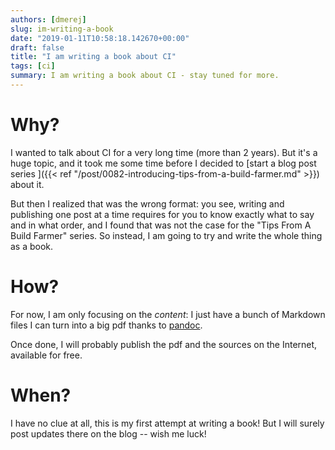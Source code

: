 ```yaml
---
authors: [dmerej]
slug: im-writing-a-book
date: "2019-01-11T10:58:18.142670+00:00"
draft: false
title: "I am writing a book about CI"
tags: [ci]
summary: I am writing a book about CI - stay tuned for more.
---
```


# Why?

I wanted to talk about CI for a very long time (more than 2 years). But it's a huge topic, and it took me some time before I decided to [start a blog post series ]({{< ref "/post/0082-introducing-tips-from-a-build-farmer.md" >}}) about it.

But then I realized that was the wrong format: you see, writing and publishing one post at a time requires for you to know exactly what to say and in what order, and I found that was not the case for the "Tips From A Build Farmer" series. So instead, I am going to try and write the whole thing as a book.

# How?

For now, I am only focusing on the *content*: I just have a bunch of Markdown files I can turn into a big pdf thanks to [pandoc](https://pandoc.org/).

Once done, I will probably publish the pdf and the sources on the Internet, available for free.

# When?

I have no clue at all, this is my first attempt at writing a book! But I will surely post updates there on the blog -- wish me luck!
